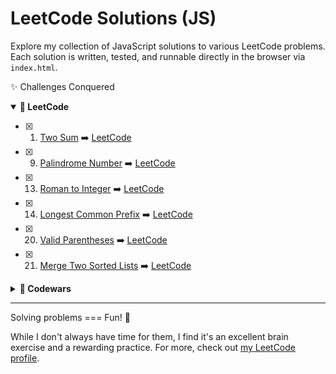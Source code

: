 # LeetCode Solutions (JS)

Explore my collection of JavaScript solutions to various LeetCode problems.
Each solution is written, tested, and runnable directly in the browser via `index.html`.

✨ Challenges Conquered

<details open>
<summary><strong>📘 LeetCode</strong></summary>

- [x] 1. [Two Sum](leetcode/1-two-sum.js) ➡️ [LeetCode](https://leetcode.com/problems/two-sum/)
- [x] 9. [Palindrome Number](leetcode/9-palindrome-number.js) ➡️ [LeetCode](https://leetcode.com/problems/palindrome-number/)
- [x] 13. [Roman to Integer](leetcode/13-roman-to-integer.js) ➡️ [LeetCode](https://leetcode.com/problems/roman-to-integer/)
- [x] 14. [Longest Common Prefix](leetcode/14-longest-common-prefix.js) ➡️ [LeetCode](https://leetcode.com/problems/longest-common-prefix/)
- [x] 20. [Valid Parentheses](leetcode/20-valid-parentheses.js) ➡️ [LeetCode](https://leetcode.com/problems/valid-parentheses/)
- [x] 21. [Merge Two Sorted Lists](leetcode/21-merge-two-sorted-lists.js) ➡️ [LeetCode](https://leetcode.com/problems/merge-two-sorted-lists/)

</details>

<details>
<summary><strong>🔧 Codewars</strong></summary>

- [x] [Opposite Number](codewars/opposite.js) ➡️ [Codewars](https://www.codewars.com/kata/56dec885c54a926dcd001095)
- [x] [Basic Mathematical Operations](codewars/basic-mathematical-operations.js) ➡️ [Codewars](https://www.codewars.com/kata/57356c55867b9b7a60000bd7)
- [x] [Printing Array Elements](codewars/print-array.js) ➡️ [Codewars](https://www.codewars.com/kata/56e2f59fb2ed128081001328)
- [x] [Can Santa Save Christmas? (Duration)](codewars/calc-total-duration.js) ➡️ [Codewars](https://www.codewars.com/kata/5857e8bb9948644aa1000246)
- [x] [Can Santa Save Christmas? (Time)](codewars/determine-time.js) ➡️ [Codewars](https://www.codewars.com/kata/5857e8bb9948644aa1000246)
- [x] [Get the Middle Character](codewars/get-middle.js) ➡️ [Codewars](https://www.codewars.com/kata/56747fd5cb988479af000028)
- [x] [Singleton Pattern](codewars/singleton.js)
- [x] [Remove First and Last Character (Part Two)](codewars/array-trim.js) ➡️ [Codewars](https://www.codewars.com/kata/570597e258b58f6edc00230d)
- [x] [Prefill an Array](codewars/prefill.js) ➡️ [Codewars](https://www.codewars.com/kata/54129112fb7c188740000162)
- [x] [Cross Product of Vectors](codewars/cross-product.js)
- [x] [Matrix Transpose](codewars/transpose.js) ➡️ [Codewars](https://www.codewars.com/kata/52fba2a9adcd10b34300094c)
- [x] [Create Phone Number](codewars/create-phone-number.js) ➡️ [Codewars](https://www.codewars.com/kata/525f50e3b73515a6db000b83)
- [x] [Closures and Scopes (Create Functions)](codewars/create-functions.js)
- [x] [Calculating with Functions](codewars/calculating-with-functions.js) ➡️ [Codewars](https://www.codewars.com/kata/525f3eda17c7cd9f9e000b39)
- [x] [Create Secret Holder](codewars/create-secret-holder.js)
- [x] [Cat (Shared State)](codewars/cat.js)
- [x] [Function Cache](codewars/cache.js) ➡️ [Codewars](https://www.codewars.com/kata/525481903700c1a1ff0000e1)
- [x] [Counting Duplicates](codewars/duplicate-count.js) ➡️ [Codewars](https://www.codewars.com/kata/54bf1c2cd5b56cc47f0007a1)
- [x] [Function Composition (Compose)](codewars/compose.js) ➡️ [Codewars](https://www.codewars.com/kata/5655c60db4c2ce0c2e000026)
- [x] [Create Message](codewars/create-message.js) ➡️ [Codewars](https://www.codewars.com/kata/55f4a44eb72a0fa91600001e)
- [x] [SantaClausable Interface](codewars/is-santa-clausable.js) ➡️ [Codewars](https://www.codewars.com/kata/52b50a20fa0e77b304000103)
- [x] [Array Helpers](codewars/array-helpers.js) ➡️ [Codewars](https://www.codewars.com/kata/525d50d2037b7acd6e000534)
- [x] [Your Order, Please](codewars/order.js) ➡️ [Codewars](https://www.codewars.com/kata/55c45be3b2079eccff00010f)
- [x] [Digital Root](codewars/digital-root.js) ➡️ [Codewars](https://www.codewars.com/kata/541c8630095125aba6000c00)
- [x] [Fun with ES6 Classes #2 (Animals)](codewars/animal.js)
- [x] [Fun with ES6 Classes #3 (Cuboids)](codewars/cuboid.js)
- [x] [Extract Nested Object Reference](codewars/object-hash.js)

</details>

---

Solving problems === Fun! 🎉

While I don't always have time for them, I find it's an excellent brain exercise and a rewarding practice.
For more, check out [my LeetCode profile](https://leetcode.com/AnnaBurd/).
